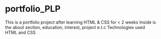 # portfolio_PLP
This is a portfolio project after learning HTML &amp; CSS for &lt; 2 weeks
Inside is the about section, education, interest, project e.t.c
Technologies used HTML and CSS
